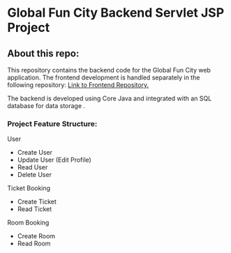 # Global Fun City Backend Servlet JSP Project

## About this repo:
This repository contains the backend code for the Global Fun City web application. The frontend development is handled separately in the following repository: [Link to Frontend Repository.](https://github.com/fssa-batch3/vigneshwar.vijayakumar__web_project)

The backend is developed using Core Java and integrated with an SQL database for data storage .

### Project Feature Structure:

User
* Create User
* Update User (Edit Profile)
* Read User
* Delete User

Ticket Booking
* Create Ticket
* Read Ticket

Room Booking
* Create Room
* Read Room
